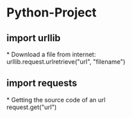 # Python-Project

<h2>import urllib</h2>
* Download a file from internet: <br>
        urllib.request.urlretrieve("url", "filename")  <br>


<h2>import requests</h2>
* Getting the source code of an url <br>
	request.get("url")
